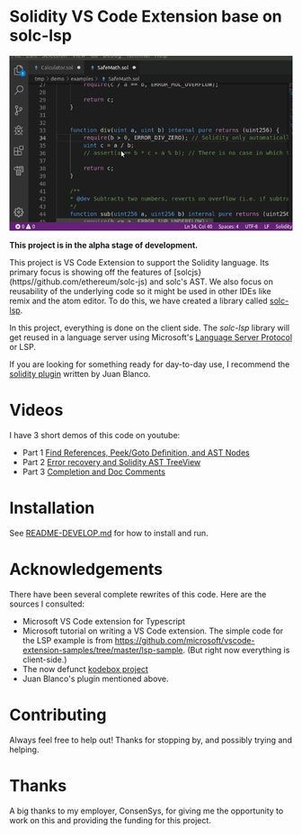 Solidity VS Code Extension base on solc-lsp
=====================================================

![extension demo](https://github.com/rocky/solc-vscode/blob/master/screenshots/vscode-demo.gif "Hover and LSP functions")

**This project is in the alpha stage of development.**

This project is VS Code Extension to support the Solidity language. Its primary focus is showing off the features of [solcjs}(https//github.com/ethereum/solc-js) and solc's AST. We also focus on reusability of the underlying code so it might be used in other IDEs like remix and the atom editor. To do this, we have created a library called [solc-lsp](https://github.com/rocky/solc-lsp).

In this project, everything is done on the client side. The _solc-lsp_ library will get reused in a language server using
Microsoft's [Language Server Protocol](https://github.com/Microsoft/language-server-protocol) or LSP.

If you are looking for something ready for day-to-day use, I recommend the [solidity plugin](https://marketplace.visualstudio.com/items?itemName=JuanBlanco.solidity) written by Juan Blanco.

# Videos

I have 3 short demos of this code on youtube:

* Part 1 [Find References, Peek/Goto Definition, and AST Nodes
](https://www.youtube.com/watch?v=jV1DLPnUPUU)
* Part 2 [Error recovery and Solidity AST TreeView](https://www.youtube.com/watch?v=jV1DLPnUPUU)
* Part 3 [Completion and Doc Comments](https://www.youtube.com/watch?v=SaaAYaEvrXE)

# Installation

See [README-DEVELOP.md](https://github.com/rocky/solc-vscode/blob/master/README-DEVELOP.md) for how to install and run.

# Acknowledgements

There have been several complete rewrites of this code. Here are the sources I consulted:

* Microsoft VS Code extension for Typescript
* Microsoft tutorial on writing a VS Code extension. The simple code for the LSP example is from https://github.com/microsoft/vscode-extension-samples/tree/master/lsp-sample. (But right now everything is client-side.)
* The now defunct [kodebox project](https://marketplace.visualstudio.com/items?itemName=kodebox.solidity-language-server)
* Juan Blanco's plugin mentioned above.


# Contributing
Always feel free to help out! Thanks for stopping by, and possibly trying and helping.

# Thanks

A big thanks to my employer, ConsenSys, for giving me the opportunity to work on this and providing the funding for this project.
